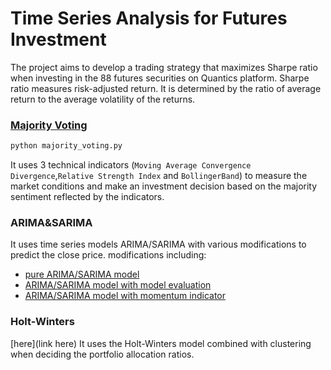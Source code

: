 # Time Series Analysis for Futures Investment
The project aims to develop a trading strategy that maximizes Sharpe ratio when investing in the 88 futures securities on Quantics platform. Sharpe ratio measures risk-adjusted return. It is determined by the ratio of average return to the average volatility of the returns. 

### [Majority Voting](https://github.com/yy96/Team_Ravioli_Timeseries/blob/master/majority_voting.py)

```sh
python majority_voting.py
```
It uses 3 technical indicators (`Moving Average Convergence Divergence`,`Relative Strength Index` and `BollingerBand`) to measure the market conditions and make an investment decision based on the majority sentiment reflected by the indicators.

### ARIMA&SARIMA 
It uses time series models ARIMA/SARIMA with various modifications to predict the close price.
modifications including:
- [pure ARIMA/SARIMA model](https://github.com/yy96/Team_Ravioli_Timeseries/blob/master/ARIMA_pure.py)
- [ARIMA/SARIMA model with model evaluation](https://github.com/yy96/Team_Ravioli_Timeseries/blob/master/ARIMA_with_eval.py)
- [ARIMA/SARIMA model with momentum indicator](https://github.com/yy96/Team_Ravioli_Timeseries/commit/64a94c471e1253f76c96cb14be0ca67105eb74fd)

### Holt-Winters 
[here](link here)
It uses the Holt-Winters model combined with clustering when deciding the portfolio allocation ratios.
